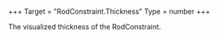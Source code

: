 +++
Target = "RodConstraint.Thickness"
Type = number
+++

The visualized thickness of the RodConstraint.